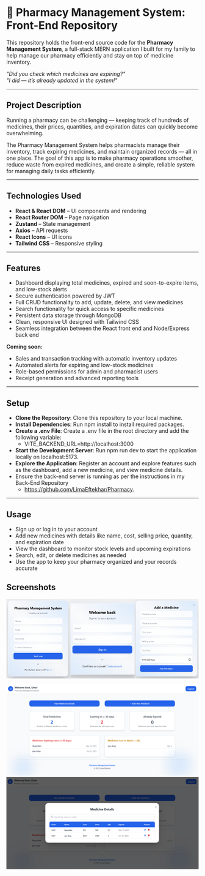 # 💊 **Pharmacy Management System: Front-End Repository**

This repository holds the front-end source code for the **Pharmacy Management System**, a full-stack MERN application I built for my family to help manage our pharmacy efficiently and stay on top of medicine inventory.

*"Did you check which medicines are expiring?"*  
*"I did — it’s already updated in the system!"*

____________________________________________________________________________________________________________________________________________________________________________________________________________________________________________

## **Project Description**

Running a pharmacy can be challenging — keeping track of hundreds of medicines, their prices, quantities, and expiration dates can quickly become overwhelming.

The Pharmacy Management System helps pharmacists manage their inventory, track expiring medicines, and maintain organized records — all in one place. The goal of this app is to make pharmacy operations smoother, reduce waste from expired medicines, and create a simple, reliable system for managing daily tasks efficiently.

____________________________________________________________________________________________________________________________________________________________________________________________________________________________________________

## **Technologies Used**

- **React & React DOM** – UI components and rendering  
- **React Router DOM** – Page navigation  
- **Zustand** – State management  
- **Axios** – API requests  
- **React Icons** – UI icons  
- **Tailwind CSS** – Responsive styling  

____________________________________________________________________________________________________________________________________________________________________________________________________________________________________________

## **Features**

- Dashboard displaying total medicines, expired and soon-to-expire items, and low-stock alerts  
- Secure authentication powered by JWT  
- Full CRUD functionality to add, update, delete, and view medicines  
- Search functionality for quick access to specific medicines  
- Persistent data storage through MongoDB  
- Clean, responsive UI designed with Tailwind CSS  
- Seamless integration between the React front end and Node/Express back end  

**Coming soon:**  
- Sales and transaction tracking with automatic inventory updates  
- Automated alerts for expiring and low-stock medicines  
- Role-based permissions for admin and pharmacist users  
- Receipt generation and advanced reporting tools  

____________________________________________________________________________________________________________________________________________________________________________________________________________________________________________

## **Setup**

- **Clone the Repository**: Clone this repository to your local machine.
- **Install Dependencies**: Run npm install to install required packages.
- **Create a .env File**: Create a .env file in the root directory and add the following variable:
   - VITE_BACKEND_URL=http://localhost:3000
- **Start the Development Server**: Run npm run dev to start the application locally on localhost:5173.
- **Explore the Application**: Register an account and explore features such as the dashboard, add a new medicine, and view medicine details.
- Ensure the back-end server is running as per the instructions in my Back-End Repository
   - https://github.com/LimaEftekhar/Pharmacy.

____________________________________________________________________________________________________________________________________________________________________________________________________________________________________________

## **Usage**

- Sign up or log in to your account
- Add new medicines with details like name, cost, selling price, quantity, and expiration date
- View the dashboard to monitor stock levels and upcoming expirations
- Search, edit, or delete medicines as needed
- Use the app to keep your pharmacy organized and your records accurate


## **Screenshots**

<div style="display: flex; justify-content: center; align-items: stretch; width: 100%;">
  <img src="src/assets/1-register.png" alt="Register Page" style="flex:1; width:30%; object-fit:cover; margin:0; padding:0;" />
  <img src="src/assets/2-login.png" alt="Login Page" style="flex:1; width:30%; object-fit:cover; margin:0; padding:0;" />
  <img src="src/assets/4-Add-medicine.png" alt="Add Medicine" style="flex:1; width:30%; object-fit:cover; margin:0; padding:0;" />
</div>

![Dashboard](src/assets/3-dashboard.png)
![Medicine Details](src/assets/5-Medicine-details.png)


